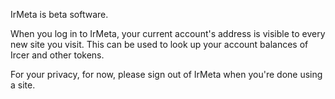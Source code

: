 IrMeta is beta software. 

When you log in to IrMeta, your current account's address is visible to every new site you visit. This can be used to look up your account balances of Ircer and other tokens.

For your privacy, for now, please sign out of IrMeta when you're done using a site.

